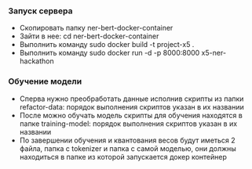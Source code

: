 ### Запуск сервера

- Скопировать папку ner-bert-docker-container
- Зайти в нее: cd ner-bert-docker-container
- Выполнить команду sudo docker build -t project-x5 .
- Выполнить команду sudo docker run -d -p 8000:8000 x5-ner-hackathon                                                             


### Обучение модели
- Сперва нужно преобработать данные исполнив скрипты из папки refactor-data: порядок выполнения скриптов указан в их названии
- После можно обучать модель скрипты для обучения находятся в папке training-model: порядок выполнения скриптов указан в их названии
- По завершении обучения и квантования весов будут иметься 2 файла, папка с tokenizer и папка с самой моделью, они должны находиться в папке из которой запускается докер контейнер
